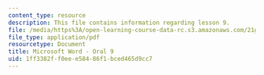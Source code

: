 ```yaml
---
content_type: resource
description: This file contains information regarding lesson 9.
file: /media/https%3A/open-learning-course-data-rc.s3.amazonaws.com/21g-104-chinese-iv-regular-spring-2004/1ff3382ff0eee58486f1bced465d9cc7_MIT21G_104S04_Oral_9.pdf
file_type: application/pdf
resourcetype: Document
title: Microsoft Word - Oral 9
uid: 1ff3382f-f0ee-e584-86f1-bced465d9cc7
---
```

